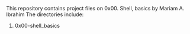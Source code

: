 This repository contains project files on 0x00. Shell, basics by Mariam A. Ibrahim
The directories include:
1. 0x00-shell_basics